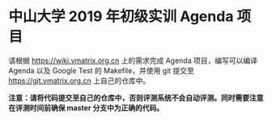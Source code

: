 # 中山大学 2019 年初级实训 Agenda 项目

请根据 https://wiki.vmatrix.org.cn 上的需求完成 Agenda 项目，编写可以编译 Agenda 以及 Google Test 的 Makefile，并使用 git 提交至 https://git.vmatrix.org.cn 上自己的仓库中。

**注意：请将代码提交至自己的仓库中，否则评测系统不会自动评测。同时需要注意在评测时间前确保 master 分支中为正确的代码。**